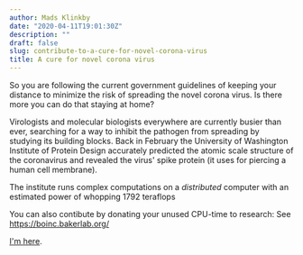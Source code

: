 ```yaml
---
author: Mads Klinkby
date: "2020-04-11T19:01:30Z"
description: ""
draft: false
slug: contribute-to-a-cure-for-novel-corona-virus
title: A cure for novel corona virus
---
```



So you are following the current government guidelines of keeping your distance to minimize the risk of spreading the novel corona virus. Is there more you can do that staying at home?

Virologists and molecular biologists everywhere are currently busier than ever, searching for a way to inhibit the pathogen from spreading by studying its building blocks. Back in February the University of Washington Institute of Protein Design accurately predicted the atomic scale structure of the coronavirus and revealed the virus' spike protein (it uses for piercing a human cell membrane).

The institute runs complex computations on a *distributed* computer with an estimated power of whopping 1792 teraflops

You can also contibute by donating your unused CPU-time to research: See https://boinc.bakerlab.org/


[I'm here](https://www.boincstats.com/stats/14/user/detail/2131018).
